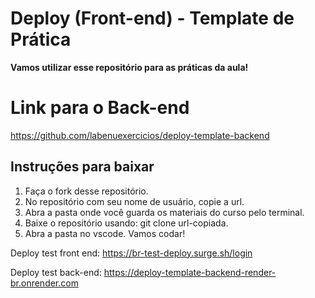 # Deploy (Front-end) - Template de Prática
**Vamos utilizar esse repositório para as práticas da aula!**

# Link para o Back-end
https://github.com/labenuexercicios/deploy-template-backend

## Instruções para baixar

1. Faça o fork desse repositório.
2. No repositório com seu nome de usuário, copie a url.
3. Abra a pasta onde você guarda os materiais do curso pelo terminal.
4. Baixe o repositório usando: git clone url-copiada.
5. Abra a pasta no vscode. Vamos codar!

Deploy test front end: https://br-test-deploy.surge.sh/login

Deploy test back-end: https://deploy-template-backend-render-br.onrender.com
